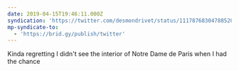 ```yaml
---
date: 2019-04-15T19:46:11.000Z
syndication: 'https://twitter.com/desmondrivet/status/1117876830478852096'
mp-syndicate-to:
  - 'https://brid.gy/publish/twitter'
---
```


Kinda regretting I didn't see the interior of Notre Dame de Paris when I had the chance
